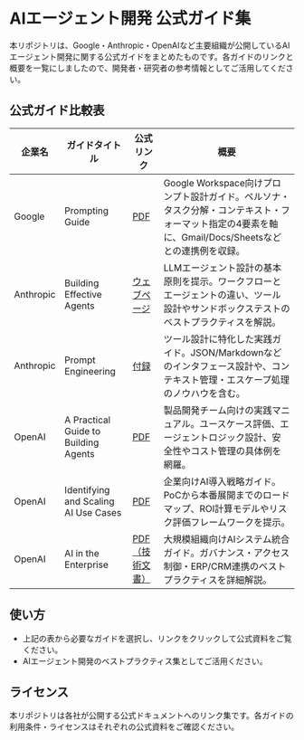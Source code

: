 # AIエージェント開発 公式ガイド集

本リポジトリは、Google・Anthropic・OpenAIなど主要組織が公開しているAIエージェント開発に関する公式ガイドをまとめたものです。各ガイドのリンクと概要を一覧にしましたので、開発者・研究者の参考情報としてご活用してください。

## 公式ガイド比較表

| 企業名   | ガイドタイトル                          | 公式リンク                                                         | 概要                                                                                                            |
|----------|-----------------------------------------|--------------------------------------------------------------------|-----------------------------------------------------------------------------------------------------------------|
| Google   | Prompting Guide                         | [PDF](https://t.co/WHTULBPqiM)                                     | Google Workspace向けプロンプト設計ガイド。ペルソナ・タスク分解・コンテキスト・フォーマット指定の4要素を軸に、Gmail/Docs/Sheetsなどとの連携例を収録。 |
| Anthropic| Building Effective Agents               | [ウェブページ](https://t.co/lZFLcLo7fV)                            | LLMエージェント設計の基本原則を提示。ワークフローとエージェントの違い、ツール設計やサンドボックステストのベストプラクティスを解説。                 |
| Anthropic| Prompt Engineering                      | [付録](https://t.co/uqxffQJyhh)                                    | ツール設計に特化した実践ガイド。JSON/Markdownなどのインタフェース設計や、コンテキスト管理・エスケープ処理のノウハウを含む。                        |
| OpenAI   | A Practical Guide to Building Agents    | [PDF](https://t.co/5m0QKpFlVq)                                     | 製品開発チーム向けの実践マニュアル。ユースケース評価、エージェントロジック設計、安全性やコスト管理の具体例を網羅。                                 |
| OpenAI   | Identifying and Scaling AI Use Cases    | [PDF](https://t.co/ADqD4OXhvA)                                  | 企業向けAI導入戦略ガイド。PoCから本番展開までのロードマップ、ROI計算モデルやリスク評価フレームワークを提示。                                        |
| OpenAI   | AI in the Enterprise                    | [PDF（技術文書）](https://t.co/B6ibNLbdf5)                                | 大規模組織向けAIシステム統合ガイド。ガバナンス・アクセス制御・ERP/CRM連携のベストプラクティスを詳細解説。                                         |

## 使い方

- 上記の表から必要なガイドを選択し、リンクをクリックして公式資料をご覧ください。
- AIエージェント開発のベストプラクティス集としてご活用ください。

## ライセンス

本リポジトリは各社が公開する公式ドキュメントへのリンク集です。各ガイドの利用条件・ライセンスはそれぞれの公式資料をご確認ください。
